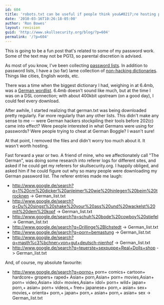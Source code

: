 ```yaml
---
id: 604
title: 'robots.txt can be useful if people think you&#8217;re hosting porn!'
date: '2010-03-16T10:26:18-05:00'
author: 'Ron Bowes'
layout: revision
guid: 'http://www.skullsecurity.org/blog/?p=604'
permalink: '/?p=604'
---
```


This is going to be a fun post that's related to some of my password work. Some of the text may not be PG13, so parental discretion is advised.

As most of you know, I've been collecting [password lists](http://www.skullsecurity.org/wiki/index.php/Passwords). In addition to password lists, I have a (so far) lame collection of [non-hacking dictionaries](http://www.skullsecurity.org/wiki/index.php/Passwords#Miscellaneous_non-hacking_dictionaries). Things like cities, English words, etc.

There was a time when the biggest dictionary I had, weighing in at 6.4mb, was a [German wordlist](http://downloads.skullsecurity.org/passwords/german.txt). 6.4mb doesn't sound like much, but at the time I was on a DSL connection; with about 400kbit upstream (on a good day), I could feel every download.

After awhile, I started realizing that german.txt was being downloaded pretty regularly. Far more regularly than any other lists. This didn't make any sense to me -- were German hackers stockpiling their tools before 202(c) came into effect? Were people interested in what Germans were using for passwords? Were people trying to cheat at German Boggle? I wasn't sure!

At that point, I removed the files and didn't worry too much about it. It wasn't worth hosting.

Fast forward a year or two. A friend of mine, who we affectionately call "The German", was doing some research into referer logs for different sites, and asked if he could get my referers for skullsecurity.org. I happily obliged, and asked him if he could figure out why so many people were downloading my German password list. The referer entries made me laugh:

- http://www.google.de/search?q=1%20cm%20dicker%20anleimer%20wie%20hinlegen%20beim%20trocknen -> German\_list.txt
- http://www.google.de/search?q=Du%20singst%20shake%20your%20ass%20und%20wackelst%20mit%20dem%20kopf -> German\_list.txt
- http://www.google.de/search?q=schuh%20bode%20cowboy%20stiefel -> German\_list.txt
- http://www.google.de/search?q=Drillinge%2BIchstedt -> German\_list.txt
- http://www.google.de/search?q=porn+bemastung -> German\_list.txt
- http://www.google.de/search?q=masth%c3%bchner+von+gut+deutsch-nienhof -> German\_list.txt
- http://www.google.de/search?q=teuerste+sexpuppe+Real+Dolls+shop -> German\_list.txt

And, of course, my absolute favourite:

- http://www.google.de/search?q=porno+ porn+ comics+ cartoon+ hardcore+ gropers+ raped+ Asian+ porn,Asian+ porn+ movies,Asian+ porn+ video,Asian+ idol+ movies,Asian+ idol+ porn+ wild+ japan+ porn,+ asian+ porn+ videos,+ free+ japanese+ porn,+ asian+ sex+ movies,+ orienta+ porn,+ japan+ porn,+ asian+ porn,+ asian+ sex -> German\_list.txt